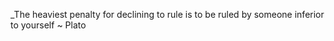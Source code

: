 _The heaviest penalty for declining to rule is to be ruled by someone inferior to yourself ~ Plato 

